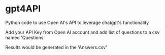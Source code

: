 # gpt4API
Python code to use Open AI's API to leverage chatgpt's functionality 

Add your API Key from Open AI account and add list of questions to a csv named 'Questions'

Results would be generated in the 'Answers.csv' 
